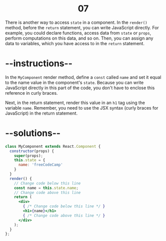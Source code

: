 # <center>07 </center>

There is another way to access `state` in a component. In the `render()` method, before the `return` statement, you can write JavaScript directly. For example, you could declare functions, access data from `state` or `props`, perform computations on this data, and so on. Then, you can assign any data to variables, which you have access to in the `return` statement.

# --instructions--

In the `MyComponent` render method, define a `const` called `name` and set it equal to the name value in the component's `state`. Because you can write JavaScript directly in this part of the code, you don't have to enclose this reference in curly braces.

Next, in the return statement, render this value in an `h1` tag using the variable `name`. Remember, you need to use the JSX syntax (curly braces for JavaScript) in the return statement.

# --solutions--

```jsx
class MyComponent extends React.Component {
  constructor(props) {
    super(props);
    this.state = {
      name: 'freeCodeCamp'
    }
  }
  render() {
    // Change code below this line
    const name = this.state.name;
    // Change code above this line
    return (
      <div>
        { /* Change code below this line */ }
        <h1>{name}</h1>
        { /* Change code above this line */ }
      </div>
    );
  }
};
```

